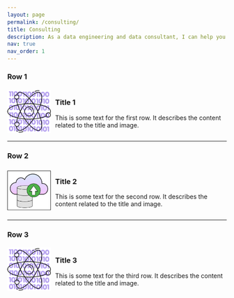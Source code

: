 ```yaml
---
layout: page
permalink: /consulting/
title: Consulting
description: As a data engineering and data consultant, I can help you translate data into valuable and comprehensible insights.
nav: true
nav_order: 1
---
```


### Row 1

<div style="display: flex; align-items: center;">
  <img src="../assets/img/consulting/synthetic-data-generation.png" alt="Image 1" style="width: 100px; height: auto; margin-right: 10px;">
  <div>
    <h3>Title 1</h3>
    <p>This is some text for the first row. It describes the content related to the title and image.</p>
  </div>
</div>

---

### Row 2

<div style="display: flex; align-items: center;">
  <img src="../assets/img/consulting/cloud-consulting.png" alt="Image 2" style="width: 100px; height: auto; margin-right: 10px;">
  <div>
    <h3>Title 2</h3>
    <p>This is some text for the second row. It describes the content related to the title and image.</p>
  </div>
</div>

---

### Row 3

<div style="display: flex; align-items: center;">
  <img src="../assets/img/consulting/synthetic-data-generation.png" alt="Image 3" style="width: 100px; height: auto; margin-right: 10px;">
  <div>
    <h3>Title 3</h3>
    <p>This is some text for the third row. It describes the content related to the title and image.</p>
  </div>
</div>

